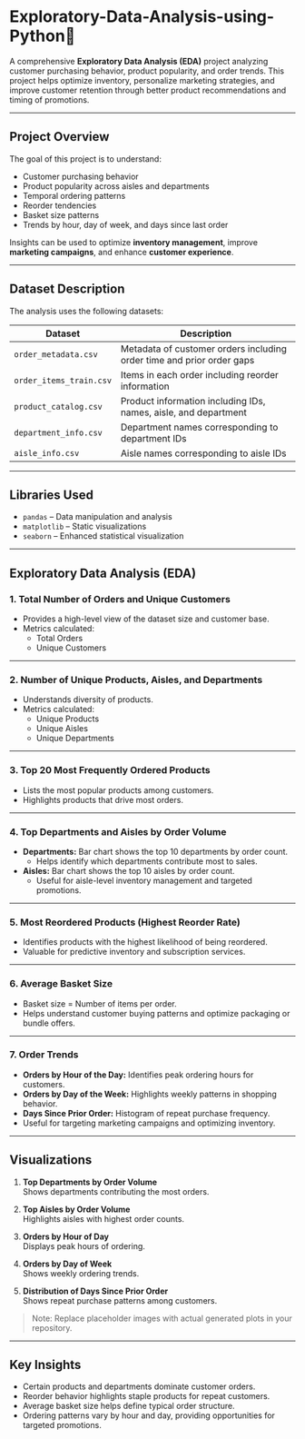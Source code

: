 # Exploratory-Data-Analysis-using-Python🛒
A comprehensive **Exploratory Data Analysis (EDA)** project analyzing customer purchasing behavior, product popularity, and order trends. This project helps optimize inventory, personalize marketing strategies, and improve customer retention through better product recommendations and timing of promotions.

---

## Project Overview

The goal of this project is to understand:

- Customer purchasing behavior
- Product popularity across aisles and departments
- Temporal ordering patterns
- Reorder tendencies
- Basket size patterns
- Trends by hour, day of week, and days since last order

Insights can be used to optimize **inventory management**, improve **marketing campaigns**, and enhance **customer experience**.

---

## Dataset Description

The analysis uses the following datasets:

| Dataset | Description |
|---------|-------------|
| `order_metadata.csv` | Metadata of customer orders including order time and prior order gaps |
| `order_items_train.csv` | Items in each order including reorder information |
| `product_catalog.csv` | Product information including IDs, names, aisle, and department |
| `department_info.csv` | Department names corresponding to department IDs |
| `aisle_info.csv` | Aisle names corresponding to aisle IDs |

---

## Libraries Used

- `pandas` – Data manipulation and analysis  
- `matplotlib` – Static visualizations  
- `seaborn` – Enhanced statistical visualization  

---

## Exploratory Data Analysis (EDA)

### 1. Total Number of Orders and Unique Customers

- Provides a high-level view of the dataset size and customer base.
- Metrics calculated:
  - Total Orders
  - Unique Customers

---

### 2. Number of Unique Products, Aisles, and Departments

- Understands diversity of products.
- Metrics calculated:
  - Unique Products
  - Unique Aisles
  - Unique Departments

---

### 3. Top 20 Most Frequently Ordered Products

- Lists the most popular products among customers.
- Highlights products that drive most orders.

---

### 4. Top Departments and Aisles by Order Volume

- **Departments:** Bar chart shows the top 10 departments by order count.
  - Helps identify which departments contribute most to sales.
- **Aisles:** Bar chart shows the top 10 aisles by order count.
  - Useful for aisle-level inventory management and targeted promotions.

---

### 5. Most Reordered Products (Highest Reorder Rate)

- Identifies products with the highest likelihood of being reordered.
- Valuable for predictive inventory and subscription services.

---

### 6. Average Basket Size

- Basket size = Number of items per order.
- Helps understand customer buying patterns and optimize packaging or bundle offers.

---

### 7. Order Trends

- **Orders by Hour of the Day:** Identifies peak ordering hours for customers.  
- **Orders by Day of the Week:** Highlights weekly patterns in shopping behavior.  
- **Days Since Prior Order:** Histogram of repeat purchase frequency.  
- Useful for targeting marketing campaigns and optimizing inventory.

---

## Visualizations

1. **Top Departments by Order Volume**  
   Shows departments contributing the most orders.

2. **Top Aisles by Order Volume**  
   Highlights aisles with highest order counts.

3. **Orders by Hour of Day**  
   Displays peak hours of ordering.

4. **Orders by Day of Week**  
   Shows weekly ordering trends.

5. **Distribution of Days Since Prior Order**  
   Shows repeat purchase patterns among customers.

> Note: Replace placeholder images with actual generated plots in your repository.

---

## Key Insights

- Certain products and departments dominate customer orders.
- Reorder behavior highlights staple products for repeat customers.
- Average basket size helps define typical order structure.
- Ordering patterns vary by hour and day, providing opportunities for targeted promotions.


